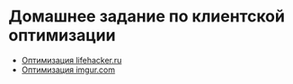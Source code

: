 # Домашнее задание по клиентской оптимизации

* [Оптимизация lifehacker.ru](https://github.com/Ellaylone/htask5/blob/master/LIFEHACKER.md)
* [Оптимизация imgur.com](https://github.com/Ellaylone/htask5/blob/master/IMGUR.md)
